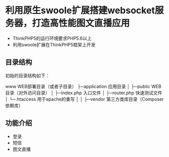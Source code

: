 利用原生swoole扩展搭建websocket服务器，打造高性能图文直播应用
===============

- ThinkPHP5的运行环境要求PHP5.6以上
- 利用swoole扩展在ThinkPHP5框架上开发


## 目录结构

初始的目录结构如下：

www  WEB部署目录（或者子目录）
├─application           应用目录
│
├─public                WEB目录（对外访问目录）
│  ├─index.php          入口文件
│  ├─router.php         快速测试文件
│  └─.htaccess          用于apache的重写
│
│
├─vendor                第三方类库目录（Composer依赖库）

## 功能介绍

- 登录
- 短信
- 图文直播

